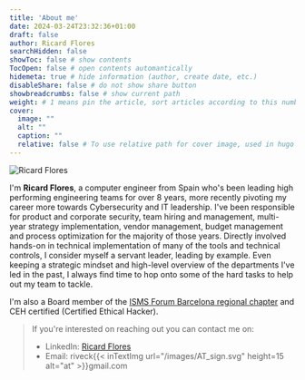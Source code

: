 ```yaml
---
title: 'About me'
date: 2024-03-24T23:32:36+01:00
draft: false
author: Ricard Flores
searchHidden: false
showToc: false # show contents
TocOpen: false # open contents automantically
hidemeta: true # hide information (author, create date, etc.)
disableShare: false	# do not show share button
showbreadcrumbs: false # show current path
weight: # 1 means pin the article, sort articles according to this number
cover:
  image: ""
  alt: ""
  caption: ""
  relative: false # To use relative path for cover image, used in hugo Page-bundles
---
```

![Ricard Flores](/images/profile_pic.jpg)

I'm **Ricard Flores**, a computer engineer from Spain who's been leading high performing engineering teams for over 8 years, more recently pivoting my career more towards Cybersecurity and IT leadership. I've been responsible for product and corporate security, team hiring and management, multi-year strategy implementation, vendor management, budget management and process optimization for the majority of those years. Directly involved hands-on in technical implementation of many of the tools and technical controls, I consider myself a servant leader, leading by example. Even keeping a strategic mindset and high-level overview of the departments I've led in the past, I always find time to hop onto some of the hard tasks to help out my team to tackle. 

I'm also a Board member of the [ISMS Forum Barcelona regional chapter](https://www.ismsforum.es/) and CEH certified (Certified Ethical Hacker).

>If you're interested on reaching out you can contact me on:
>- LinkedIn: [Ricard Flores](https://www.linkedin.com/in/ricardfloresduran/) 
>- Email: riveck{{< inTextImg url="/images/AT_sign.svg" height=15 alt="at" >}}gmail.com